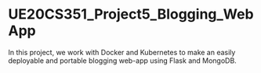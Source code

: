 # UE20CS351_Project5_Blogging_WebApp
In this project, we work with  Docker and Kubernetes to make an easily deployable and portable blogging web-app using Flask and MongoDB.
